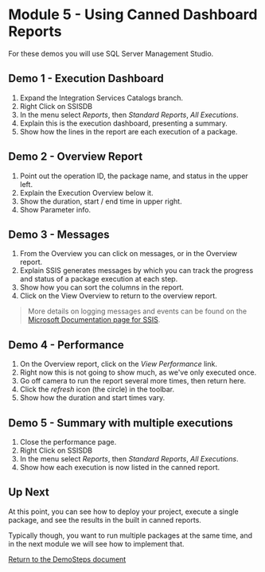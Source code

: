 ﻿# Module 5 - Using Canned Dashboard Reports

For these demos you will use SQL Server Management Studio.

## Demo 1 - Execution Dashboard

1. Expand the Integration Services Catalogs branch.
2. Right Click on SSISDB
3. In the menu select _Reports_, then _Standard Reports_, _All Executions_.
4. Explain this is the execution dashboard, presenting a summary.
5. Show how the lines in the report are each execution of a package.

## Demo 2 - Overview Report

1. Point out the operation ID, the package name, and status in the upper left.
2. Explain the Execution Overview below it.
3. Show the duration, start / end time in upper right.
4. Show Parameter info.

## Demo 3 - Messages

1. From the Overview you can click on messages, or in the Overview report.
2. Explain SSIS generates messages by which you can track the progress and status of a package execution at each step.
3. Show how you can sort the columns in the report.
4. Click on the View Overview to return to the overview report.

> More details on logging messages and events can be found on the [Microsoft Documentation page for SSIS](https://docs.microsoft.com/en-us/sql/integration-services/performance/integration-services-ssis-logging?view=sql-server-ver15).

## Demo 4 - Performance

1. On the Overview report, click on the _View Performance_ link.
2. Right now this is not going to show much, as we've only executed once.
3. Go off camera to run the report several more times, then return here.
4. Click the _refresh_ icon (the circle) in the toolbar. 
5. Show how the duration and start times vary.

## Demo 5 - Summary with multiple executions

1. Close the performance page.
2. Right Click on SSISDB
3. In the menu select _Reports_, then _Standard Reports_, _All Executions_.
4. Show how each execution is now listed in the canned report.

## Up Next

At this point, you can see how to deploy your project, execute a single package, and see the results in the built in canned reports.

Typically though, you want to run multiple packages at the same time, and in the next module we will see how to implement that.

[Return to the DemoSteps document](DemoSteps.md)
